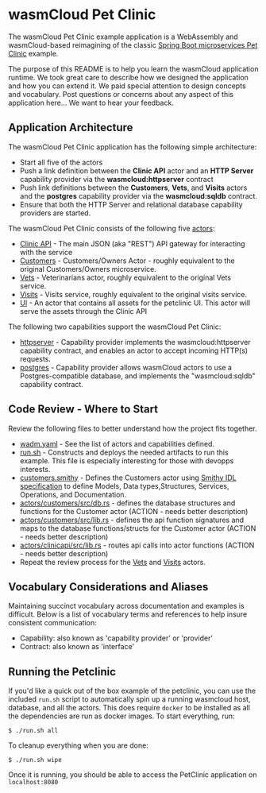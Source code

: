 # wasmCloud Pet Clinic
The wasmCloud Pet Clinic example application is a WebAssembly and wasmCloud-based reimagining of the classic [Spring Boot microservices Pet
Clinic](https://github.com/spring-petclinic/spring-petclinic-microservices) example.

The purpose of this README is to help you learn the wasmCloud application runtime. We took great care to describe how we designed the application and how you can extend it. We paid special attention to design concepts and vocabulary. Post questions or concerns about any aspect of this application here... We want to hear your feedback.

## Application Architecture
The wasmCloud Pet Clinic application has the following simple architecture: 
* Start all five of the actors
* Push a link definition between the **Clinic API** actor and an **HTTP Server** capability provider via the **wasmcloud:httpserver** contract
* Push link definitions between the **Customers**, **Vets**, and **Visits** actors and the **postgres** capability provider via the **wasmcloud:sqldb** contract. 
* Ensure that both the HTTP Server and relational database capability providers are
started.

The wasmCloud Pet Clinic consists of the following five [actors](./actors):
* [Clinic API](./actors/clinicapi/README.md) - The main JSON (aka "REST") API gateway for
  interacting with the service
* [Customers](./actors/customers/README.md) - Customers/Owners Actor - roughly equivalent to the
  original Customers/Owners microservice.
* [Vets](./actors/vets/README.md) - Veterinarians actor, roughly equivalent to the original Vets
  service.
* [Visits](./actors/visits/README.md) - Visits service, roughly equivalent to the original visits
  service.
* [UI](./actors/ui/README.md) - An actor that contains all assets for the petclinic UI. This actor
  will serve the assets through the Clinic API

The following two capabilities support the wasmCloud Pet Clinic:
* [httpserver](https://github.com/wasmCloud/capability-providers/tree/main/httpserver-rs) - Capability provider implements the wasmcloud:httpserver capability contract, and enables an actor to accept incoming HTTP(s) requests.
* [postgres](https://github.com/wasmCloud/capability-providers/tree/main/sqldb-postgres) - Capability provider allows wasmCloud actors to use a Postgres-compatible database, and implements the "wasmcloud:sqldb" capability contract. 

## Code Review - Where to Start
Review the following files to better understand how the project fits together.
* [wadm.yaml](./wadm.yaml) - See the list of actors and capabilities defined.
* [run.sh](./run.sh) - Constructs and deploys the needed artifacts to run this example. This file is especially interesting for those with devopps interests.
* [customers.smithy](./petclinic-interface/customers.smithy) - Defines the Customers actor using [Smithy IDL specification](https://wasmcloud.com/docs/interfaces/wasmcloud-smithy) to define Models, Data types,Structures, Services, Operations, and Documentation.
* [actors/customers/src/db.rs](./actors/customers/src/db.rs) - defines the database structures and functions for the Customer actor (ACTION - needs better description)
* [actors/customers/src/lib.rs](./actors/customers/src/lib.rs) - defines the api function signatures and maps to the database functions/structs for the Customer actor (ACTION - needs better description)
* [actors/clinicapi/src/lib.rs](./actors/clinicapi/src/lib.rs) - routes api calls into actor functions (ACTION - needs better description)
* Repeat the review process for the [Vets](./actors/vets) and [Visits](./actors/visits) actors.

## Vocabulary Considerations and Aliases
Maintaining succinct vocabulary across documentation and examples is difficult. Below is a list of vocabulary terms and references to help insure consistent communication:
* Capability: also known as 'capability provider' or 'provider'
* Contract: also known as 'interface'

## Running the Petclinic

If you'd like a quick out of the box example of the petclinic, you can use the included `run.sh`
script to automatically spin up a running wasmcloud host, database, and all the actors. This does
require `docker` to be installed as all the dependencies are run as docker images. To start
everything, run:

```console
$ ./run.sh all
```

To cleanup everything when you are done:

```console
$ ./run.sh wipe
```

Once it is running, you should be able to access the PetClinic application on `localhost:8080`
